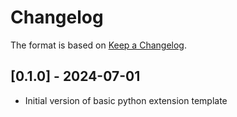# Changelog

The format is based on [Keep a Changelog](https://keepachangelog.com/en/1.0.0/).


## [0.1.0] - 2024-07-01
- Initial version of basic python extension template
